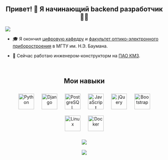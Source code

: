 ## <div align="center"> Привет! 👋 Я начинающий backend разработчик 👨‍💻 </div>
![](https://komarev.com/ghpvc/?username=AliskaXY)

 
- 🎓 Я окончил [цифровую кафедру](https://github.com/romvano/dc-web-developer-2022) и [факультет оптико-электронного приборостроения](http://rl2.bmstu.ru) в МГТУ им. Н.Э. Баумана.

- 💼 Сейчас работаю инженером-конструкторм на [ПАО КМЗ](https://zenit-kmz.com).
  
<br/>  


## <div align="center"> Мои навыки </div>
<div align="center">
<a href="https://www.python.org/" target="_blank"><img style="margin: 10px" src="https://profilinator.rishav.dev/skills-assets/python-original.svg" alt="Python" height="50" /></a>  
<a href="https://www.djangoproject.com/" target="_blank"><img style="margin: 10px" src="https://profilinator.rishav.dev/skills-assets/django-original.svg" alt="Django" height="50" /></a>
<a href="https://www.postgresql.org/" target="_blank"><img style="margin: 10px" src="https://profilinator.rishav.dev/skills-assets/postgresql-original-wordmark.svg" alt="PostgreSQL" height="50" /></a>  
<a href="https://www.javascript.com/" target="_blank"><img style="margin: 10px" src="https://profilinator.rishav.dev/skills-assets/javascript-original.svg" alt="JavaScript" height="50" /></a>  
<a href="https://jquery.com/" target="_blank"><img style="margin: 10px" src="https://profilinator.rishav.dev/skills-assets/jquery.png" alt="jQuery" height="50" /></a>  
<a href="https://getbootstrap.com/docs/3.4/javascript/" target="_blank"><img style="margin: 10px" src="https://profilinator.rishav.dev/skills-assets/bootstrap-plain.svg" alt="Bootstrap" height="50" /></a>
<a href="https://www.linux.org/" target="_blank"><img style="margin: 10px" src="https://profilinator.rishav.dev/skills-assets/linux-original.svg" alt="Linux" height="50" /></a>  
<a href="https://www.docker.com/" target="_blank"><img style="margin: 10px" src="https://profilinator.rishav.dev/skills-assets/docker-original-wordmark.svg" alt="Docker" height="50" /></a>
</div>

<br/>  

<div align="center">
  <picture>
    <source
      srcset="https://leetcard.jacoblin.cool/aliskaxy?theme=dark&ext=heatmap"
      media="(prefers-color-scheme: dark)"
    />
    <source
      srcset="https://leetcard.jacoblin.cool/aliskaxy?theme=light&ext=heatmap"
      media="(prefers-color-scheme: light), (prefers-color-scheme: no-preference)"
    />
    <img src="https://leetcard.jacoblin.cool/aliskaxy?theme=light&ext=heatmap" />
  </picture>
</div>

<br />


<div align="center">
  <picture>
    <source
      srcset="https://duolingo-stats-card.vercel.app/api?username=AliskaXY&theme=github-dark"
      media="(prefers-color-scheme: dark)"
    />
    <source
      srcset="https://duolingo-stats-card.vercel.app/api?username=AliskaXY&theme=light"
      media="(prefers-color-scheme: light), (prefers-color-scheme: no-preference)"
    />
    <img src="https://duolingo-stats-card.vercel.app/api?username=AliskaXY&theme=light" />
  </picture>
</div>

<br/>
